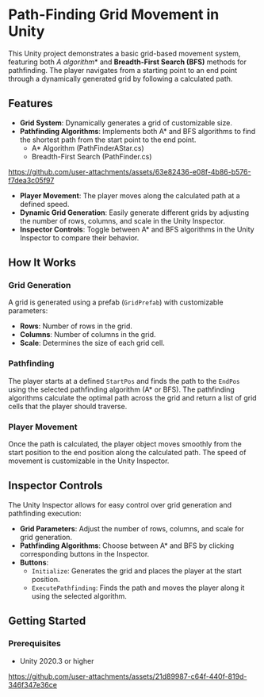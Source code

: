 # Path-Finding Grid Movement in Unity

This Unity project demonstrates a basic grid-based movement system, featuring both **A* algorithm** and **Breadth-First Search (BFS)** methods for pathfinding. The player navigates from a starting point to an end point through a dynamically generated grid by following a calculated path.

## Features

- **Grid System**: Dynamically generates a grid of customizable size.
- **Pathfinding Algorithms**: Implements both A* and BFS algorithms to find the shortest path from the start point to the end point.
  - A* Algorithm (PathFinderAStar.cs)
  - Breadth-First Search (PathFinder.cs)

https://github.com/user-attachments/assets/63e82436-e08f-4b86-b576-f7dea3c05f97
 
- **Player Movement**: The player moves along the calculated path at a defined speed.
- **Dynamic Grid Generation**: Easily generate different grids by adjusting the number of rows, columns, and scale in the Unity Inspector.
- **Inspector Controls**: Toggle between A* and BFS algorithms in the Unity Inspector to compare their behavior.

## How It Works

### Grid Generation
A grid is generated using a prefab (`GridPrefab`) with customizable parameters:
- **Rows**: Number of rows in the grid.
- **Columns**: Number of columns in the grid.
- **Scale**: Determines the size of each grid cell.

### Pathfinding
The player starts at a defined `StartPos` and finds the path to the `EndPos` using the selected pathfinding algorithm (A* or BFS). The pathfinding algorithms calculate the optimal path across the grid and return a list of grid cells that the player should traverse.

### Player Movement
Once the path is calculated, the player object moves smoothly from the start position to the end position along the calculated path. The speed of movement is customizable in the Unity Inspector.

## Inspector Controls

The Unity Inspector allows for easy control over grid generation and pathfinding execution:
- **Grid Parameters**: Adjust the number of rows, columns, and scale for grid generation.
- **Pathfinding Algorithms**: Choose between A* and BFS by clicking corresponding buttons in the Inspector.
- **Buttons**:
  - `Initialize`: Generates the grid and places the player at the start position.
  - `ExecutePathfinding`: Finds the path and moves the player along it using the selected algorithm.

## Getting Started

### Prerequisites
- Unity 2020.3 or higher

https://github.com/user-attachments/assets/21d89987-c64f-440f-819d-346f347e36ce



